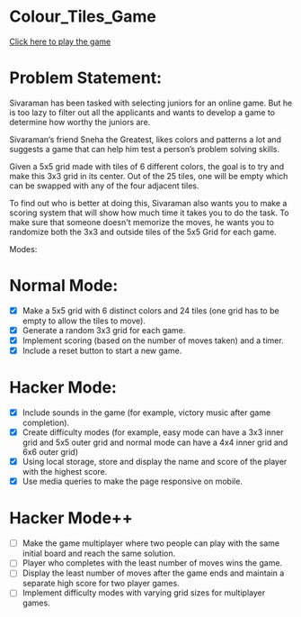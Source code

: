 # Colour_Tiles_Game
[Click here to play the game](https://bhuvanachandrap.github.io/Colour_Tiles_Game/)

# Problem Statement:

Sivaraman has been tasked with selecting juniors for an online game. But he is too lazy to filter out all the applicants and wants to develop a game to determine how worthy the juniors are.

Sivaraman‘s friend Sneha the Greatest, likes colors and patterns a lot and suggests a game that can help him test a person’s problem solving skills.

Given a 5x5 grid made with tiles of 6 different colors, the goal is to try and make this 3x3 grid in its center. Out of the 25 tiles, one will be empty which can be swapped with any of the four adjacent tiles.

To find out who is better at doing this, Sivaraman also wants you to make a scoring system that will show how much time it takes you to do the task. To make sure that someone doesn't memorize the moves, he wants you to randomize both the 3x3 and outside tiles of the 5x5 Grid for each game.

Modes:

# Normal Mode:

 - [x] Make a 5x5 grid with 6 distinct colors and 24 tiles (one grid has to be empty to allow the tiles to move).
 - [x] Generate a random 3x3 grid for each game.
 - [x] Implement scoring (based on the number of moves taken) and a timer.
 - [x] Include a reset button to start a new game.
 
# Hacker Mode:

 - [x] Include sounds in the game (for example, victory music after game completion).
 - [x] Create difficulty modes (for example, easy mode can have a 3x3 inner grid and 5x5 outer grid and normal mode can have a 4x4 inner grid and 6x6 outer grid)
 - [x] Using local storage, store and display the name and score of the player with the highest score.
 - [x] Use media queries to make the page responsive on mobile.
 
# Hacker Mode++

- [ ] Make the game multiplayer where two people can play with the same initial board and reach the same solution.
- [ ] Player who completes with the least number of moves wins the game.
- [ ] Display the least number of moves after the game ends and maintain a separate high score for two player games.
- [ ] Implement difficulty modes with varying grid sizes for multiplayer games.
